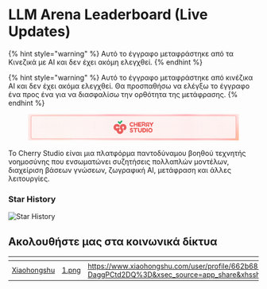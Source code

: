 # LLM Arena Leaderboard (Live Updates)


{% hint style="warning" %}
Αυτό το έγγραφο μεταφράστηκε από τα Κινεζικά με AI και δεν έχει ακόμη ελεγχθεί.
{% endhint %}




{% hint style="warning" %}
Αυτό το έγγραφο μεταφράστηκε από κινέζικα AI και δεν έχει ακόμα ελεγχθεί. Θα προσπαθήσω να ελέγξω το έγγραφο ένα προς ένα για να διασφαλίσω την ορθότητα της μετάφρασης.
{% endhint %}

<figure><img src=".gitbook/assets/docs-readme-banner1.png" alt=""><figcaption></figcaption></figure>

To Cherry Studio είναι μια πλατφόρμα παντοδύναμου βοηθού τεχνητής νοημοσύνης που ενσωματώνει συζητήσεις πολλαπλών μοντέλων, διαχείριση βάσεων γνώσεων, ζωγραφική AI, μετάφραση και άλλες λειτουργίες.

### Star History

![Star History](https://urlscan.io/liveshot/?width=1300&height=620&url=https://cherrystarhistory.ocool.online/)

## Ακολουθήστε μας στα κοινωνικά δίκτυα

<table data-view="cards"><thead><tr><th></th><th data-hidden data-card-cover data-type="files"></th><th data-hidden data-card-target data-type="content-ref"></th></tr></thead><tbody><tr><td><a href="https://www.xiaohongshu.com/user/profile/662b6853000000000b031d9a?xsec_token=YB_1nKvlH4r5hPYVVbbsNHF8Y6n6AKlm5-DaggPCtd2DQ%3D&#x26;xsec_source=app_share&#x26;xhsshare=CopyLink&#x26;appuid=662b6853000000000b031d9a&#x26;apptime=1738627324&#x26;share_id=ace5db41b5954fab8d98a2a7865a62bc&#x26;share_channel=copy_link">Xiaohongshu</a></td><td><a href=".gitbook/assets/1.png">1.png</a></td><td><a href="https://www.xiaohongshu.com/user/profile/662b6853000000000b031d9a?xsec_token=YB_1nKvlH4r5hPYVVbbsNHF8Y6n6AKlm5-DaggPCtd2DQ%3D&#x26;xsec_source=app_share&#x26;xhsshare=CopyLink&#x26;appuid=662b6853000000000b031d9a&#x26;apptime=1738627324&#x26;share_id=ace5db41b5954fab8d98a2a7865a62bc&#x26;share_channel=copy_link">https://www.xiaohongshu.com/user/profile/662b6853000000000b031d9a?xsec_token=YB_1nKvlH4r5hPYVVbbsNHF8Y6n6AKlm5-DaggPCtd2DQ%3D&#x26;xsec_source=app_share&#x26;xhsshare=CopyLink&#x26;appuid=662b6853000000000b031d9a&#x26;apptime=1738627324&#x26;share_id=ace5db41b5954fab8d98a2a7865a62bc&#x26;share_channel=copy_link</a></td></tr></tbody></table>